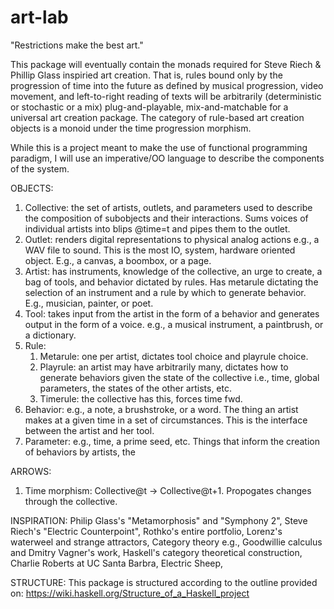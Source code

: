 # art-lab

"Restrictions make the best art."

This package will eventually contain the monads required for
    Steve Riech & Phillip Glass inspiried art creation.
    That is, rules bound only by the progression of time
    into the future as defined by musical progression,
    video movement, and left-to-right reading of texts will
    be arbitrarily (deterministic or stochastic or a mix)
    plug-and-playable, mix-and-matchable for a universal
    art creation package. The category of rule-based
    art creation objects is a monoid under the time
    progression morphism.

While this is a project meant to make the use of functional
    programming paradigm, I will use an imperative/OO
    language to describe the components of the system.

OBJECTS:
1. Collective: the set of artists, outlets, and parameters
    used to describe the composition of subobjects and their
    interactions. Sums voices of individual artists into
    blips @time=t and pipes them to the outlet.
2. Outlet: renders digital representations to physical
    analog actions e.g., a WAV file to sound. This is
    the most IO, system, hardware oriented object.
    E.g., a canvas, a boombox, or a page.
3. Artist: has instruments, knowledge of the collective,
    an urge to create, a bag of tools, and behavior 
    dictated by rules. Has metarule dictating the selection
    of an instrument and a rule by which to generate
    behavior. E.g., musician, painter, or poet.
4. Tool: takes input from the artist in the form of a
    behavior and generates output in the form of a voice.
    e.g., a musical instrument, a paintbrush, or a
    dictionary.
5. Rule:
    1. Metarule: one per artist, dictates tool choice 
        and playrule choice.
    2. Playrule: an artist may have arbitrarily many,
        dictates how to generate behaviors given
        the state of the collective i.e., time, global
        parameters, the states of the other artists, etc.
    3. Timerule: the collective has this, forces time fwd.
6. Behavior: e.g., a note, a brushstroke, or a word. The
    thing an artist makes at a given time in a set of
    circumstances. This is the interface between the artist
    and her tool.
7. Parameter: e.g., time, a prime seed, etc. Things that
    inform the creation of behaviors by artists, the

ARROWS:
1. Time morphism: Collective@t -> Collective@t+1.
    Propogates changes through the collective.

INSPIRATION:
Philip Glass's "Metamorphosis" and "Symphony 2",
Steve Riech's "Electric Counterpoint",
Rothko's entire portfolio,
Lorenz's waterweel and strange attractors,
Category theory e.g., Goodwillie calculus and
    Dmitry Vagner's work,
Haskell's category theoretical construction,
Charlie Roberts at UC Santa Barbra,
Electric Sheep,

STRUCTURE:
This package is structured according to the outline provided
    on:
    https://wiki.haskell.org/Structure_of_a_Haskell_project

